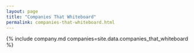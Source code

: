 ```yaml
---
layout: page
title: "Companies That Whiteboard"
permalink: companies-that-whiteboard.html
---
```


{% include company.md companies=site.data.companies_that_whiteboard %}

